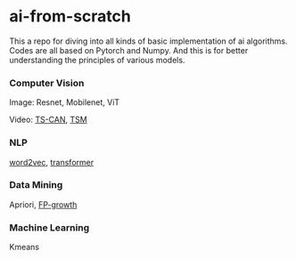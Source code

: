 # ai-from-scratch
This a repo for diving into all kinds of basic implementation of ai algorithms. Codes are all based on Pytorch and Numpy. And this is for better understanding the principles of various models. 


### Computer Vision
Image: Resnet, Mobilenet, ViT

Video: <a href = "https://papers.nips.cc/paper/2020/file/e1228be46de6a0234ac22ded31417bc7-Paper.pdf">TS-CAN</a>, 
<a href = "https://arxiv.org/abs/1811.08383">TSM</a>

### NLP
<a href = "https://arxiv.org/abs/1301.3781">word2vec</a>, 
<a href = "https://arxiv.org/abs/1706.03762">transformer</a>

### Data Mining
Apriori, <a href = "https://www.cs.sfu.ca/~jpei/publications/sigmod00.pdf">FP-growth</a>

### Machine Learning
Kmeans
